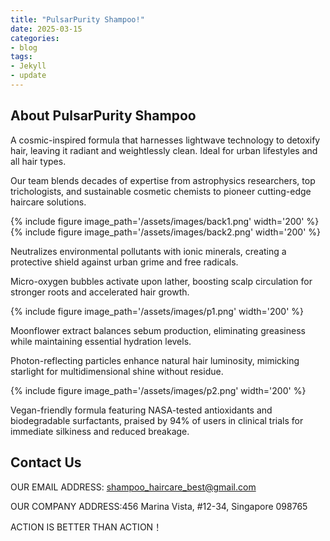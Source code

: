 ```yaml
---
title: "PulsarPurity Shampoo!"
date: 2025-03-15
categories:
- blog
tags:
- Jekyll
- update
---
```


## About PulsarPurity Shampoo

A cosmic-inspired formula that harnesses lightwave technology to detoxify hair, leaving it radiant and weightlessly clean. Ideal for urban lifestyles and all hair types.

Our team blends decades of expertise from astrophysics researchers, top trichologists, and sustainable cosmetic chemists to pioneer cutting-edge haircare solutions.

{% include figure image_path='/assets/images/back1.png' width='200' %}
{% include figure image_path='/assets/images/back2.png' width='200' %}

Neutralizes environmental pollutants with ionic minerals, creating a protective shield against urban grime and free radicals.

Micro-oxygen bubbles activate upon lather, boosting scalp circulation for stronger roots and accelerated hair growth.

{% include figure image_path='/assets/images/p1.png' width='200' %}

Moonflower extract balances sebum production, eliminating greasiness while maintaining essential hydration levels.

Photon-reflecting particles enhance natural hair luminosity, mimicking starlight for multidimensional shine without residue.

{% include figure image_path='/assets/images/p2.png' width='200' %}

Vegan-friendly formula featuring NASA-tested antioxidants and biodegradable surfactants, praised by 94% of users in clinical trials for immediate silkiness and reduced breakage.

## Contact Us

OUR EMAIL ADDRESS: shampoo_haircare_best@gmail.com

OUR COMPANY ADDRESS:456 Marina Vista, #12-34, Singapore 098765

ACTION IS BETTER THAN ACTION！
